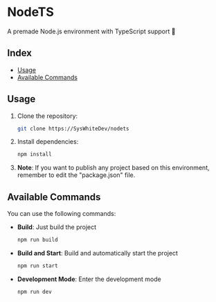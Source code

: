 # NodeTS
A premade Node.js environment with TypeScript support 🎉

## Index
- [Usage](#usage)
- [Available Commands](#available-commands)

## Usage
1. Clone the repository:
   ```sh
   git clone https://SysWhiteDev/nodets
   ```

2. Install dependencies:
   ```sh
   npm install
   ```

3. **Note**: If you want to publish any project based on this environment, remember to edit the "package.json" file.

## Available Commands
You can use the following commands:

- **Build**: Just build the project
  ```sh
  npm run build
  ```

- **Build and Start**: Build and automatically start the project
  ```sh
  npm run start
  ```

- **Development Mode**: Enter the development mode
  ```sh
  npm run dev
  ```